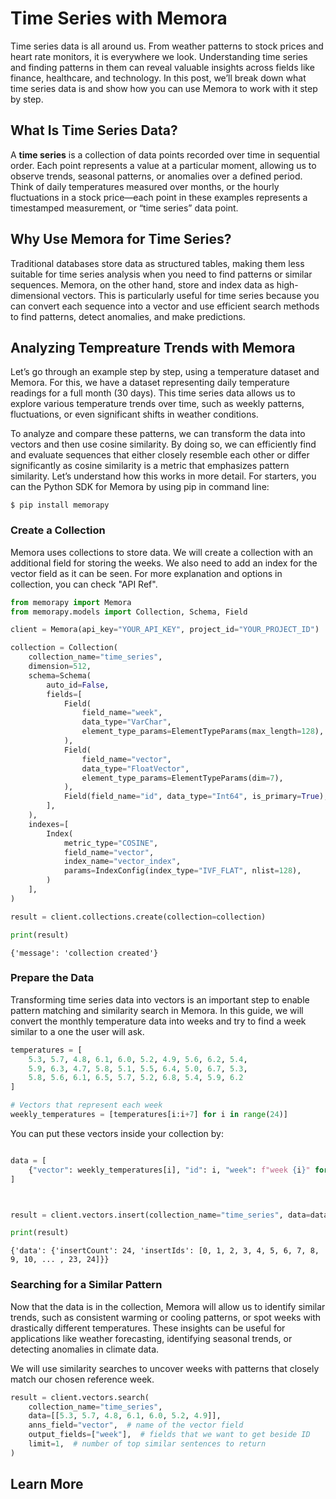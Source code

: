 # Time Series with Memora
Time series data is all around us. From weather patterns to stock prices and heart rate monitors, it is everywhere we look. Understanding time series and finding patterns in them can reveal valuable insights across fields like finance, healthcare, and technology. In this post, we’ll break down what time series data is and show how you can use Memora to work with it step by step.

## What Is Time Series Data?

A **time series** is a collection of data points recorded over time in sequential order. Each point represents a value at a particular moment, allowing us to observe trends, seasonal patterns, or anomalies over a defined period. Think of daily temperatures measured over months, or the hourly fluctuations in a stock price—each point in these examples represents a timestamped measurement, or “time series” data point.

## Why Use Memora for Time Series?
Traditional databases store data as structured tables, making them less suitable for time series analysis when you need to find patterns or similar sequences. Memora, on the other hand, store and index data as high-dimensional vectors. This is particularly useful for time series because you can convert each sequence into a vector and use efficient search methods to find patterns, detect anomalies, and make predictions.

## Analyzing Tempreature Trends with Memora
Let’s go through an example step by step, using a temperature dataset and Memora. For this, we have a dataset representing daily temperature readings for a full month (30 days). This time series data allows us to explore various temperature trends over time, such as weekly patterns, fluctuations, or even significant shifts in weather conditions.

To analyze and compare these patterns, we can transform the data into vectors and then use cosine similarity. By doing so, we can efficiently find and evaluate sequences that either closely resemble each other or differ significantly as cosine similarity is a metric that emphasizes pattern similarity. Let’s understand how this works in more detail. For starters, you can the Python SDK for Memora by using pip in command line:

```shell
$ pip install memorapy
```

### Create a Collection
Memora uses collections to store data. We will create a collection with an additional field for storing the weeks. We also need to add an index for the vector field as it can be seen. For more explanation and options in collection, you can check "API Ref".

```python
from memorapy import Memora
from memorapy.models import Collection, Schema, Field 

client = Memora(api_key="YOUR_API_KEY", project_id="YOUR_PROJECT_ID")

collection = Collection(
    collection_name="time_series",
    dimension=512,
    schema=Schema(
        auto_id=False,
        fields=[
            Field(
                field_name="week",
                data_type="VarChar",
                element_type_params=ElementTypeParams(max_length=128),
            ),
            Field(
                field_name="vector",
                data_type="FloatVector",
                element_type_params=ElementTypeParams(dim=7),
            ),
            Field(field_name="id", data_type="Int64", is_primary=True),
        ],
    ),
    indexes=[
        Index(
            metric_type="COSINE",
            field_name="vector",
            index_name="vector_index",
            params=IndexConfig(index_type="IVF_FLAT", nlist=128),
        )
    ],
)

result = client.collections.create(collection=collection)

print(result)
```
    {'message': 'collection created'}


### Prepare the Data

Transforming time series data into vectors is an important step to enable pattern matching and similarity search in Memora. In this guide, we will convert the monthly temperature data into weeks and try to find a week similar to a one the user will ask.

```python
temperatures = [
    5.3, 5.7, 4.8, 6.1, 6.0, 5.2, 4.9, 5.6, 6.2, 5.4,
    5.9, 6.3, 4.7, 5.8, 5.1, 5.5, 6.4, 5.0, 6.7, 5.3,
    5.8, 5.6, 6.1, 6.5, 5.7, 5.2, 6.8, 5.4, 5.9, 6.2
]

# Vectors that represent each week
weekly_temperatures = [temperatures[i:i+7] for i in range(24)]

```

You can put these vectors inside your collection by:

```python

data = [
    {"vector": weekly_temperatures[i], "id": i, "week": f"week {i}" for i in range(24)}
]



result = client.vectors.insert(collection_name="time_series", data=data)

print(result)
```
    {'data': {'insertCount': 24, 'insertIds': [0, 1, 2, 3, 4, 5, 6, 7, 8, 9, 10, ... , 23, 24]}}


### Searching for a Similar Pattern

Now that the data is in the collection, Memora will allow us to identify similar trends, such as consistent warming or cooling patterns, or spot weeks with drastically different temperatures. These insights can be useful for applications like weather forecasting, identifying seasonal trends, or detecting anomalies in climate data.

We will use similarity searches to uncover weeks with patterns that closely match our chosen reference week. 


```python
result = client.vectors.search(
    collection_name="time_series",
    data=[[5.3, 5.7, 4.8, 6.1, 6.0, 5.2, 4.9]],  
    anns_field="vector",  # name of the vector field
    output_fields=["week"],  # fields that we want to get beside ID
    limit=1,  # number of top similar sentences to return
)
```

## Learn More



